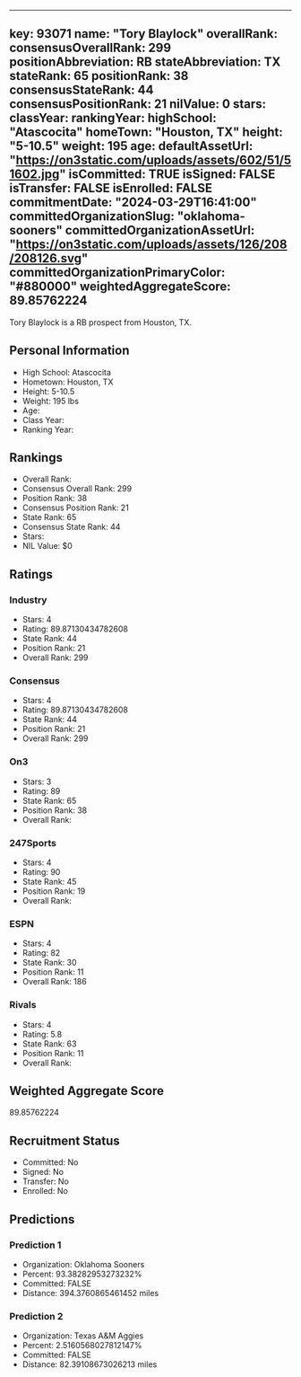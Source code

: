 ---
  key: 93071
  name: "Tory Blaylock"
  overallRank: 
  consensusOverallRank: 299
  positionAbbreviation: RB
  stateAbbreviation: TX
  stateRank: 65
  positionRank: 38
  consensusStateRank: 44
  consensusPositionRank: 21
  nilValue: 0
  stars: 
  classYear: 
  rankingYear: 
  highSchool: "Atascocita"
  homeTown: "Houston, TX"
  height: "5-10.5"
  weight: 195
  age: 
  defaultAssetUrl: "https://on3static.com/uploads/assets/602/51/51602.jpg"
  isCommitted: TRUE
  isSigned: FALSE
  isTransfer: FALSE
  isEnrolled: FALSE
  commitmentDate: "2024-03-29T16:41:00"
  committedOrganizationSlug: "oklahoma-sooners"
  committedOrganizationAssetUrl: "https://on3static.com/uploads/assets/126/208/208126.svg"
  committedOrganizationPrimaryColor: "#880000"
  weightedAggregateScore: 89.85762224
  ---
  
  Tory Blaylock is a RB prospect from Houston, TX.
  
  ## Personal Information
  - High School: Atascocita
  - Hometown: Houston, TX
  - Height: 5-10.5
  - Weight: 195 lbs
  - Age: 
  - Class Year: 
  - Ranking Year: 
  
  ## Rankings
  - Overall Rank: 
  - Consensus Overall Rank: 299
  - Position Rank: 38
  - Consensus Position Rank: 21
  - State Rank: 65
  - Consensus State Rank: 44
  - Stars: 
  - NIL Value: $0
  
  ## Ratings
  
  ### Industry
  - Stars: 4
  - Rating: 89.87130434782608
  - State Rank: 44
  - Position Rank: 21
  - Overall Rank: 299
  
  ### Consensus
  - Stars: 4
  - Rating: 89.87130434782608
  - State Rank: 44
  - Position Rank: 21
  - Overall Rank: 299
  
  ### On3
  - Stars: 3
  - Rating: 89
  - State Rank: 65
  - Position Rank: 38
  - Overall Rank: 
  
  ### 247Sports
  - Stars: 4
  - Rating: 90
  - State Rank: 45
  - Position Rank: 19
  - Overall Rank: 
  
  ### ESPN
  - Stars: 4
  - Rating: 82
  - State Rank: 30
  - Position Rank: 11
  - Overall Rank: 186
  
  ### Rivals
  - Stars: 4
  - Rating: 5.8
  - State Rank: 63
  - Position Rank: 11
  - Overall Rank: 
  
  ## Weighted Aggregate Score
  89.85762224
  
  ## Recruitment Status
  - Committed: No
  - Signed: No
  - Transfer: No
  - Enrolled: No
  
  
  
  ## Predictions
  
  ### Prediction 1
  - Organization: Oklahoma Sooners
  - Percent: 93.38282953273232%
  - Committed: FALSE
  - Distance: 394.3760865461452 miles
  
  ### Prediction 2
  - Organization: Texas A&M Aggies
  - Percent: 2.5160568027812147%
  - Committed: FALSE
  - Distance: 82.39108673026213 miles
  
